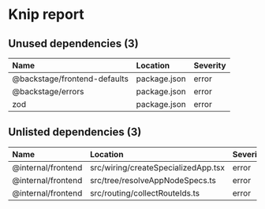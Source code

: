 # Knip report

## Unused dependencies (3)

| Name                         | Location     | Severity |
| :--------------------------- | :----------- | :------- |
| @backstage/frontend-defaults | package.json | error    |
| @backstage/errors            | package.json | error    |
| zod                          | package.json | error    |

## Unlisted dependencies (3)

| Name               | Location                            | Severity |
| :----------------- | :---------------------------------- | :------- |
| @internal/frontend | src/wiring/createSpecializedApp.tsx | error    |
| @internal/frontend | src/tree/resolveAppNodeSpecs.ts     | error    |
| @internal/frontend | src/routing/collectRouteIds.ts      | error    |

